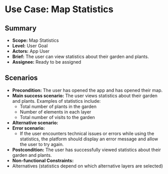 # Use Case: Map Statistics

## Summary

- **Scope:** Map Statistics
- **Level:** User Goal
- **Actors:** App User
- **Brief:** The user can view statistics about their garden and plants.
- **Assignee:** Ready to be assigned

## Scenarios

- **Precondition:**
  The user has opened the app and has opened their map.
- **Main success scenario:**
  The user views statistics about their garden and plants.
  Examples of statistics include:
  - Total number of plants in the garden
  - Number of elements in each layer
  - Total number of visits to the garden
- **Alternative scenario:**
- **Error scenario:**
  - If the user encounters technical issues or errors while using the statistics, the platform should display an error message and allow the user to try again.
- **Postcondition:**
  The user has successfully viewed statistics about their garden and plants.
- **Non-functional Constraints:**
- Alternatives (statistics depend on which alternative layers are selected)

